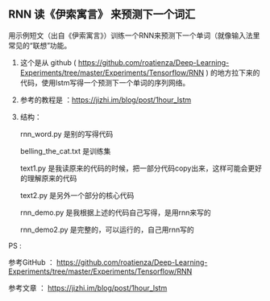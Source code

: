 ## RNN 读《伊索寓言》 来预测下一个词汇

用示例短文（出自《伊索寓言》）训练一个RNN来预测下一个单词（就像输入法里常见的“联想”功能。

1. 这个是从 github ( https://github.com/roatienza/Deep-Learning-Experiments/tree/master/Experiments/Tensorflow/RNN ) 的地方拉下来的代码，使用lstm写得一个预测下一个单词的序列网络。

2. 参考的教程是 ：https://jizhi.im/blog/post/1hour_lstm  

3. 结构：

    rnn_word.py 是别的写得代码 

    belling_the_cat.txt 是训练集

    text1.py 是我读原来的代码的时候，把一部分代码copy出来，这样可能会更好的理解原来的代码

    text2.py 是另外一个部分的核心代码

    rnn_demo.py 是我根据上述的代码自己写得，是用rnn来写的

    rnn_demo2.py 是完整的，可以运行的，自己用rnn写的



PS :

参考GitHub ： https://github.com/roatienza/Deep-Learning-Experiments/tree/master/Experiments/Tensorflow/RNN

参考文章 ： https://jizhi.im/blog/post/1hour_lstm